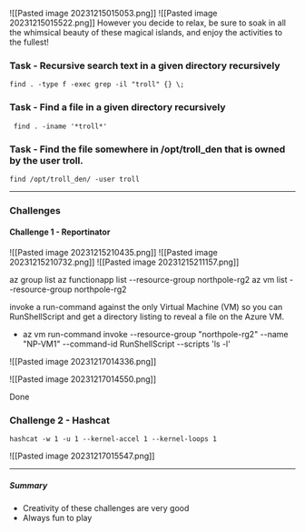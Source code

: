 
![[Pasted image 20231215015053.png]]
![[Pasted image 20231215015522.png]]
However you decide to relax, be sure to soak in all the whimsical beauty of these magical islands, and enjoy the activities to the fullest!

### Task - Recursive search text in a given directory recursively
```
find . -type f -exec grep -il "troll" {} \;
```
### Task - Find a file in a given directory recursively
```
 find . -iname '*troll*'
```

### Task - Find the file somewhere in /opt/troll_den that is owned by the user troll.
```
find /opt/troll_den/ -user troll
```

------
### Challenges
#### Challenge 1 - Reportinator
![[Pasted image 20231215210435.png]]
![[Pasted image 20231215210732.png]]
![[Pasted image 20231215211157.png]]



az group list
az functionapp list --resource-group northpole-rg2
az vm list --resource-group northpole-rg2


invoke a run-command against the only Virtual Machine (VM) so you can RunShellScript and get a directory listing to reveal a file on the Azure VM.
- az vm run-command invoke --resource-group "northpole-rg2" --name "NP-VM1" --command-id RunShellScript --scripts 'ls -l'

![[Pasted image 20231217014336.png]]

![[Pasted image 20231217014550.png]]

Done

### Challenge 2 - Hashcat

`hashcat -w 1 -u 1 --kernel-accel 1 --kernel-loops 1`

![[Pasted image 20231217015547.png]]


---
##### Summary
- Creativity of these challenges are very good
- Always fun to play 